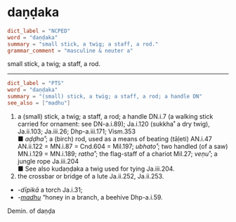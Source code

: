 # daṇḍaka

``` toml
dict_label = "NCPED"
word = "daṇḍaka"
summary = "small stick, a twig; a staff, a rod."
grammar_comment = "masculine & neuter a"
```

small stick, a twig; a staff, a rod.

--------------------

``` toml
dict_label = "PTS"
word = "daṇḍaka"
summary = "(small) stick, a twig; a staff, a rod; a handle DN"
see_also = ["madhu"]
```

1. a (small) stick, a twig; a staff, a rod; a handle DN.i.7 (a walking stick carried for ornament: see DN\-a.i.89); Ja.i.120 (sukkha˚ a dry twig), Ja.ii.103; Ja.iii.26; Dhp\-a.iii.171; Vism.353  
   ■ *aḍḍha˚*; a (birch) rod, used as a means of beating (tāḷeti) AN.i.47 AN.ii.122 = MN.i.87 = Cnd.604 = Mil.197; *ubhato˚*; two handled (of a saw) MN.i.129 = MN.i.189; *ratha˚*; the flag\-staff of a chariot Mil.27; *veṇu˚*; a jungle rope Ja.iii.204  
   ■ See also kudaṇḍaka a twig used for tying Ja.iii.204.
2. the crossbar or bridge of a lute Ja.ii.252, Ja.ii.253.

* *\-dīpikā* a torch Ja.i.31;
* *\-[madhu](madhu.md)* “honey in a branch, a beehive Dhp\-a.i.59.

Demin. of daṇḍa


